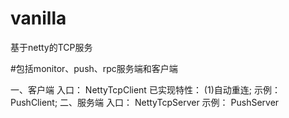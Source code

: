 # vanilla
基于netty的TCP服务

#包括monitor、push、rpc服务端和客户端


一、客户端
	入口：
		NettyTcpClient
	已实现特性：
   		(1)自动重连;
	示例：
		PushClient;
二、服务端
	入口：
		NettyTcpServer
	示例：
		PushServer	
	

